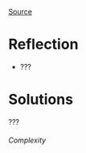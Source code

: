 [Source](https://leetcode.com/problems/longest-palindromic-substring/description/)

# Reflection
- ???

# Solutions
???
###### Complexity

